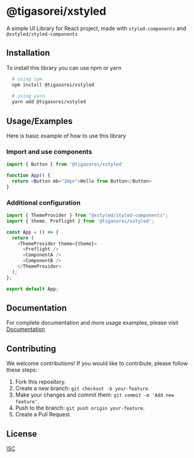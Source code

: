 
# @tigasorei/xstyled

A simple UI Library for React project, made with `styled-components` and `@xstyled/styled-components`


## Installation

To install this library you can use npm or yarn

```bash
  # using npm
  npm install @tigasorei/xstyled
  
  # using yarn
  yarn add @tigasorei/xstyled
```

    
## Usage/Examples

Here is basic example of how to use this library

### Import and use components

```javascript
import { Button } from '@tigasorei/xstyled'

function App() {
  return <Button mb="10px">Hello from Button</Button>
}
```

### Additional configuration

```javascript
import { ThemeProvider } from "@xstyled/styled-components";
import { theme, Preflight } from '@tigasorei/xstyled';

const App = () => {
  return (
    <ThemeProvider theme={theme}>
      <Preflight />
      <ComponentA />
      <ComponentB />
    </ThemeProvider>
  );
};

export default App;
```
## Documentation

For complete documentation and more usage examples, please visit [Documentation](https://linktodocumentation)


## Contributing

We welcome contributions! If you would like to contribute, please follow these steps:

1. Fork this repository.
2. Create a new branch: `git checkout -b your-feature`.
3. Make your changes and commit them: `git commit -m 'Add new feature'`.
4. Push to the branch: `git push origin your-feature`.
5. Create a Pull Request.


## License

[ISC](https://choosealicense.com/licenses/ISC/)

